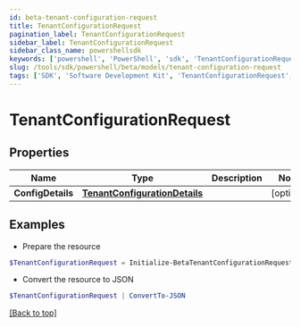 ```yaml
---
id: beta-tenant-configuration-request
title: TenantConfigurationRequest
pagination_label: TenantConfigurationRequest
sidebar_label: TenantConfigurationRequest
sidebar_class_name: powershellsdk
keywords: ['powershell', 'PowerShell', 'sdk', 'TenantConfigurationRequest', 'BetaTenantConfigurationRequest'] 
slug: /tools/sdk/powershell/beta/models/tenant-configuration-request
tags: ['SDK', 'Software Development Kit', 'TenantConfigurationRequest', 'BetaTenantConfigurationRequest']
---
```



# TenantConfigurationRequest

## Properties

Name | Type | Description | Notes
------------ | ------------- | ------------- | -------------
**ConfigDetails** | [**TenantConfigurationDetails**](tenant-configuration-details) |  | [optional] 

## Examples

- Prepare the resource
```powershell
$TenantConfigurationRequest = Initialize-BetaTenantConfigurationRequest  -ConfigDetails null
```

- Convert the resource to JSON
```powershell
$TenantConfigurationRequest | ConvertTo-JSON
```


[[Back to top]](#) 

